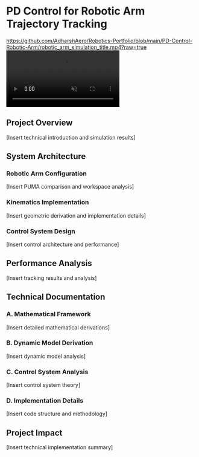 # PD Control for Robotic Arm Trajectory Tracking

https://github.com/AdharshAero/Robotics-Portfolio/blob/main/PD-Control-Robotic-Arm/robotic_arm_simulation_title.mp4?raw=true
<video src="your-video-url" autoplay loop muted playsinline style="max-width: 100%;">
</video>

## Project Overview
[Insert technical introduction and simulation results]

## System Architecture

### Robotic Arm Configuration
[Insert PUMA comparison and workspace analysis]

### Kinematics Implementation
[Insert geometric derivation and implementation details]

### Control System Design
[Insert control architecture and performance]

## Performance Analysis
[Insert tracking results and analysis]

## Technical Documentation

### A. Mathematical Framework
[Insert detailed mathematical derivations]

### B. Dynamic Model Derivation
[Insert dynamic model analysis]

### C. Control System Analysis
[Insert control system theory]

### D. Implementation Details
[Insert code structure and methodology]

## Project Impact
[Insert technical implementation summary]
